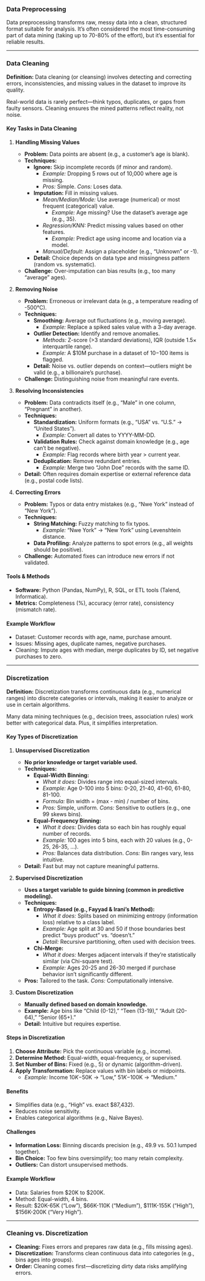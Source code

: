 ### **Data Preprocessing**
Data preprocessing transforms raw, messy data into a clean, structured format suitable for analysis. It’s often considered the most time-consuming part of data mining (taking up to 70-80% of the effort), but it’s essential for reliable results.

---
### **Data Cleaning**
**Definition:** Data cleaning (or cleansing) involves detecting and correcting errors, inconsistencies, and missing values in the dataset to improve its quality.

Real-world data is rarely perfect—think typos, duplicates, or gaps from faulty sensors. Cleaning ensures the mined patterns reflect reality, not noise.
#### **Key Tasks in Data Cleaning**
1. **Handling Missing Values**
   - **Problem:** Data points are absent (e.g., a customer’s age is blank).
   - **Techniques:**
     - **Ignore:** Skip incomplete records (if minor and random).
       - *Example:* Dropping 5 rows out of 10,000 where age is missing.
       - *Pros:* Simple. *Cons:* Loses data.
     - **Imputation:** Fill in missing values.
       - *Mean/Median/Mode:* Use average (numerical) or most frequent (categorical) value.
         - *Example:* Age missing? Use the dataset’s average age (e.g., 35).
       - *Regression/KNN:* Predict missing values based on other features.
         - *Example:* Predict age using income and location via a model.
       - *Manual/Default:* Assign a placeholder (e.g., “Unknown” or -1).
     - **Detail:** Choice depends on data type and missingness pattern (random vs. systematic).
   - **Challenge:** Over-imputation can bias results (e.g., too many “average” ages).

2. **Removing Noise**
   - **Problem:** Erroneous or irrelevant data (e.g., a temperature reading of -500°C).
   - **Techniques:**
     - **Smoothing:** Average out fluctuations (e.g., moving average).
       - *Example:* Replace a spiked sales value with a 3-day average.
     - **Outlier Detection:** Identify and remove anomalies.
       - *Methods:* Z-score (>3 standard deviations), IQR (outside 1.5× interquartile range).
       - *Example:* A $10M purchase in a dataset of $10-$100 items is flagged.
     - **Detail:** Noise vs. outlier depends on context—outliers might be valid (e.g., a billionaire’s purchase).
   - **Challenge:** Distinguishing noise from meaningful rare events.

3. **Resolving Inconsistencies**
   - **Problem:** Data contradicts itself (e.g., “Male” in one column, “Pregnant” in another).
   - **Techniques:**
     - **Standardization:** Uniform formats (e.g., “USA” vs. “U.S.” → “United States”).
       - *Example:* Convert all dates to YYYY-MM-DD.
     - **Validation Rules:** Check against domain knowledge (e.g., age can’t be negative).
       - *Example:* Flag records where birth year > current year.
     - **Deduplication:** Remove redundant entries.
       - *Example:* Merge two “John Doe” records with the same ID.
   - **Detail:** Often requires domain expertise or external reference data (e.g., postal code lists).

4. **Correcting Errors**
   - **Problem:** Typos or data entry mistakes (e.g., “Nwe York” instead of “New York”).
   - **Techniques:**
     - **String Matching:** Fuzzy matching to fix typos.
       - *Example:* “Nwe York” → “New York” using Levenshtein distance.
     - **Data Profiling:** Analyze patterns to spot errors (e.g., all weights should be positive).
   - **Challenge:** Automated fixes can introduce new errors if not validated.

#### **Tools & Methods**
- **Software:** Python (Pandas, NumPy), R, SQL, or ETL tools (Talend, Informatica).
- **Metrics:** Completeness (%), accuracy (error rate), consistency (mismatch rate).

#### **Example Workflow**
- Dataset: Customer records with age, name, purchase amount.
- Issues: Missing ages, duplicate names, negative purchases.
- Cleaning: Impute ages with median, merge duplicates by ID, set negative purchases to zero.

---

### **Discretization**
**Definition:** Discretization transforms continuous data (e.g., numerical ranges) into discrete categories or intervals, making it easier to analyze or use in certain algorithms.

 Many data mining techniques (e.g., decision trees, association rules) work better with categorical data. Plus, it simplifies interpretation.
#### **Key Types of Discretization**
1. **Unsupervised Discretization**
   - **No prior knowledge or target variable used.**
   - **Techniques:**
     - **Equal-Width Binning:**
       - *What it does:* Divides range into equal-sized intervals.
       - *Example:* Age 0-100 into 5 bins: 0-20, 21-40, 41-60, 61-80, 81-100.
       - *Formula:* Bin width = (max - min) / number of bins.
       - *Pros:* Simple, uniform. *Cons:* Sensitive to outliers (e.g., one 99 skews bins).
     - **Equal-Frequency Binning:**
       - *What it does:* Divides data so each bin has roughly equal number of records.
       - *Example:* 100 ages into 5 bins, each with 20 values (e.g., 0-25, 26-35, …).
       - *Pros:* Balances data distribution. *Cons:* Bin ranges vary, less intuitive.
   - **Detail:** Fast but may not capture meaningful patterns.

2. **Supervised Discretization**
   - **Uses a target variable to guide binning (common in predictive modeling).**
   - **Techniques:**
     - **Entropy-Based (e.g., Fayyad & Irani’s Method):**
       - *What it does:* Splits based on minimizing entropy (information loss) relative to a class label.
       - *Example:* Age split at 30 and 50 if those boundaries best predict “buys product” vs. “doesn’t.”
       - *Detail:* Recursive partitioning, often used with decision trees.
     - **Chi-Merge:**
       - *What it does:* Merges adjacent intervals if they’re statistically similar (via Chi-square test).
       - *Example:* Ages 20-25 and 26-30 merged if purchase behavior isn’t significantly different.
   - **Pros:** Tailored to the task. *Cons:* Computationally intensive.

3. **Custom Discretization**
   - **Manually defined based on domain knowledge.**
   - **Example:** Age bins like “Child (0-12),” “Teen (13-19),” “Adult (20-64),” “Senior (65+).”
   - **Detail:** Intuitive but requires expertise.

#### **Steps in Discretization**
1. **Choose Attribute:** Pick the continuous variable (e.g., income).
2. **Determine Method:** Equal-width, equal-frequency, or supervised.
3. **Set Number of Bins:** Fixed (e.g., 5) or dynamic (algorithm-driven).
4. **Apply Transformation:** Replace values with bin labels or midpoints.
   - *Example:* Income $10K-$50K → “Low,” $51K-$100K → “Medium.”

#### **Benefits**
- Simplifies data (e.g., “High” vs. exact $87,432).
- Reduces noise sensitivity.
- Enables categorical algorithms (e.g., Naive Bayes).

#### **Challenges**
- **Information Loss:** Binning discards precision (e.g., 49.9 vs. 50.1 lumped together).
- **Bin Choice:** Too few bins oversimplify; too many retain complexity.
- **Outliers:** Can distort unsupervised methods.

#### **Example Workflow**
- Data: Salaries from $20K to $200K.
- Method: Equal-width, 4 bins.
- Result: $20K-65K (“Low”), $66K-110K (“Medium”), $111K-155K (“High”), $156K-200K (“Very High”).

---

### **Cleaning vs. Discretization**
- **Cleaning:** Fixes errors and prepares raw data (e.g., fills missing ages).
- **Discretization:** Transforms clean continuous data into categories (e.g., bins ages into groups).
- **Order:** Cleaning comes first—discretizing dirty data risks amplifying errors.